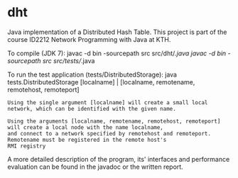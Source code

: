 dht
===

Java implementation of a Distributed Hash Table. This project is part of the course ID2212 Network Programming with Java at KTH.


To compile (JDK 7):
    javac -d bin -sourcepath src src/dht/*.java
    javac -d bin -sourcepath src src/tests/*.java
    
To run the test application (tests/DistributedStorage):
    java tests.DistributedStorage [localname] | [localname, remotename, remotehost, remoteport]
    
    Using the single argument [localname] will create a small local network, which can be identified with the given name.
    
    Using the arguments [localname, remotename, remotehost, remoteport] will create a local node with the name localname,
    and connect to a network specified by remotehost and remoteport. Remotename must be registered in the remote host's
    RMI registry
    
A more detailed description of the program, its' interfaces and performance evaluation can be found in the javadoc or the written report.
